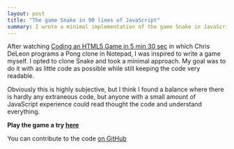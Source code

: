 ```yaml
---
layout: post
title: "The game Snake in 90 lines of JavaScript"
summary: I wrote a minimal implementation of the game Snake in JavaScript
---
```


After watching [Coding an HTML5 Game in 5 min 30
sec](https://www.youtube.com/watch?v=KoWqdEACyLI) in which Chris DeLeon
programs a Pong clone in Notepad, I was inspired to write a game myself.
I opted to clone Snake and took a minimal approach. My goal was to do it with
as little code as possible while still keeping the code very readable.

Obviously this is highly subjective, but I think I found a balance where there
is hardly any extraneous code, but anyone with a small amount of JavaScript
experience could read thought the code and understand everything.

__Play the game a try [here](https://rawgit.com/captbaritone/snake.js/master/index.html)__

<script src="https://gist-it.appspot.com/https://github.com/captbaritone/snake.js/raw/master/snake.js?footer=0"></script>

You can contribute to the code [on GitHub](https://github.com/captbaritone/snake.js)
